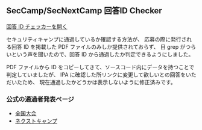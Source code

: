 ## SecCamp/SecNextCamp 回答ID Checker

[回答 ID チェッカーを開く](https://ny-a.github.io/seccamp-kaitou-id-checker/)

セキュリティキャンプに通過しているか確認する方法が、
応募の際に発行される回答 ID を掲載した PDF ファイルのみしか提供されておらず、
目 grep がつらいという声を聞いたので、回答 ID から通過したか判定できるようにしました。

PDF ファイルから ID をコピーしてきて、ソースコード内にデータを持つことで判定していましたが、
IPA に確認した所リンクに変更して欲しいとの回答をいただいたため、
現在通過したかどうかは表示しないように修正済みです。

### 公式の通過者発表ページ

- [全国大会](https://www.ipa.go.jp/jinzai/camp/2021/zenkoku2021_vote.html#senkoushahappyou)
- [ネクストキャンプ](https://www.ipa.go.jp/jinzai/camp/2021/next2021_vote.html#senkoushahappyou)
